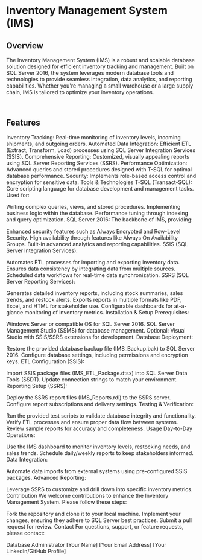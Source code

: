 # Inventory Management System (IMS)

## Overview
The Inventory Management System (IMS) is a robust and scalable database solution designed for efficient inventory tracking and management. Built on SQL Server 2016, the system leverages modern database tools and technologies to provide seamless integration, data analytics, and reporting capabilities. Whether you're managing a small warehouse or a large supply chain, IMS is tailored to optimize your inventory operations.

<br>

## Features
Inventory Tracking: Real-time monitoring of inventory levels, incoming shipments, and outgoing orders.
Automated Data Integration: Efficient ETL (Extract, Transform, Load) processes using SQL Server Integration Services (SSIS).
Comprehensive Reporting: Customized, visually appealing reports using SQL Server Reporting Services (SSRS).
Performance Optimization: Advanced queries and stored procedures designed with T-SQL for optimal database performance.
Security: Implements role-based access control and encryption for sensitive data.
Tools & Technologies
T-SQL (Transact-SQL):
Core scripting language for database development and management tasks. Used for:

Writing complex queries, views, and stored procedures.
Implementing business logic within the database.
Performance tuning through indexing and query optimization.
SQL Server 2016:
The backbone of IMS, providing:

Enhanced security features such as Always Encrypted and Row-Level Security.
High availability through features like Always On Availability Groups.
Built-in advanced analytics and reporting capabilities.
SSIS (SQL Server Integration Services):

Automates ETL processes for importing and exporting inventory data.
Ensures data consistency by integrating data from multiple sources.
Scheduled data workflows for real-time data synchronization.
SSRS (SQL Server Reporting Services):

Generates detailed inventory reports, including stock summaries, sales trends, and restock alerts.
Exports reports in multiple formats like PDF, Excel, and HTML for stakeholder use.
Configurable dashboards for at-a-glance monitoring of inventory metrics.
Installation & Setup
Prerequisites:

Windows Server or compatible OS for SQL Server 2016.
SQL Server Management Studio (SSMS) for database management.
Optional: Visual Studio with SSIS/SSRS extensions for development.
Database Deployment:

Restore the provided database backup file (IMS_Backup.bak) to SQL Server 2016.
Configure database settings, including permissions and encryption keys.
ETL Configuration (SSIS):

Import SSIS package files (IMS_ETL_Package.dtsx) into SQL Server Data Tools (SSDT).
Update connection strings to match your environment.
Reporting Setup (SSRS):

Deploy the SSRS report files (IMS_Reports.rdl) to the SSRS server.
Configure report subscriptions and delivery settings.
Testing & Verification:

Run the provided test scripts to validate database integrity and functionality.
Verify ETL processes and ensure proper data flow between systems.
Review sample reports for accuracy and completeness.
Usage
Day-to-Day Operations:

Use the IMS dashboard to monitor inventory levels, restocking needs, and sales trends.
Schedule daily/weekly reports to keep stakeholders informed.
Data Integration:

Automate data imports from external systems using pre-configured SSIS packages.
Advanced Reporting:

Leverage SSRS to customize and drill down into specific inventory metrics.
Contribution
We welcome contributions to enhance the Inventory Management System. Please follow these steps:

Fork the repository and clone it to your local machine.
Implement your changes, ensuring they adhere to SQL Server best practices.
Submit a pull request for review.
Contact
For questions, support, or feature requests, please contact:

Database Administrator
[Your Name]
[Your Email Address]
[Your LinkedIn/GitHub Profile]
